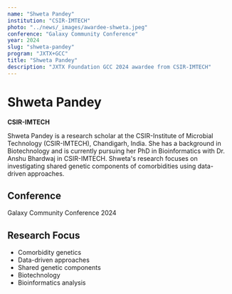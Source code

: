 ```yaml
---
name: "Shweta Pandey"
institution: "CSIR-IMTECH"
photo: "../news/_images/awardee-shweta.jpeg"
conference: "Galaxy Community Conference"
year: 2024
slug: "shweta-pandey"
program: "JXTX+GCC"
title: "Shweta Pandey"
description: "JXTX Foundation GCC 2024 awardee from CSIR-IMTECH"
---
```


# Shweta Pandey

**CSIR-IMTECH**

Shweta Pandey is a research scholar at the CSIR-Institute of Microbial Technology (CSIR-IMTECH), Chandigarh, India. She has a background in Biotechnology and is currently pursuing her PhD in Bioinformatics with Dr. Anshu Bhardwaj in CSIR-IMTECH. Shweta's research focuses on investigating shared genetic components of comorbidities using data-driven approaches.

## Conference
Galaxy Community Conference 2024

## Research Focus
- Comorbidity genetics
- Data-driven approaches
- Shared genetic components
- Biotechnology
- Bioinformatics analysis